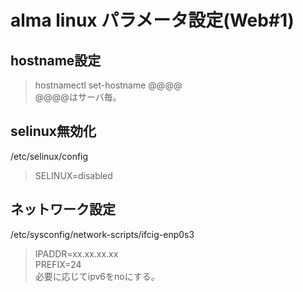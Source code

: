 # alma linux パラメータ設定(Web#1)

## hostname設定
>hostnamectl set-hostname @@@@<br>
>@@@@はサーバ毎。

## selinux無効化
/etc/selinux/config
>SELINUX=disabled

## ネットワーク設定

/etc/sysconfig/network-scripts/ifcig-enp0s3

>IPADDR=xx.xx.xx.xx<br>
>PREFIX=24<br>
>必要に応じてipv6をnoにする。


